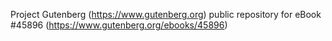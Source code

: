 Project Gutenberg (https://www.gutenberg.org) public repository for eBook #45896 (https://www.gutenberg.org/ebooks/45896)
